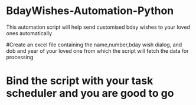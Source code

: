# BdayWishes-Automation-Python

This automation script will help send customised bday wishes to your loved ones automatically

#Create an excel file containing the name,number,bday wish dialog, and dob and year of your loved one from which the script will fetch the data for processing

# Bind the script with your task scheduler and you are good to go
